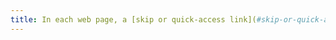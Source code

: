 ```yaml
---
title: In each web page, a [skip or quick-access link](#skip-or-quick-access-links) to the [main content area](#content-area -main) is it present (except in special cases)?
---
```

